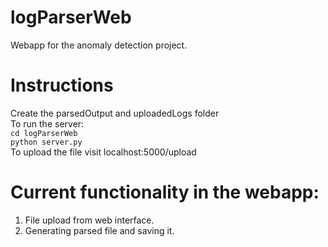 # logParserWeb
Webapp for the anomaly detection project.
# Instructions
  Create the parsedOutput and uploadedLogs folder<br>
  To run the server:<br>
    `cd logParserWeb` <br>
    `python server.py`<br>
  To upload the file visit localhost:5000/upload<br>
  
# Current functionality in the webapp:
  1. File upload from web interface.
  2. Generating parsed file and saving it.
